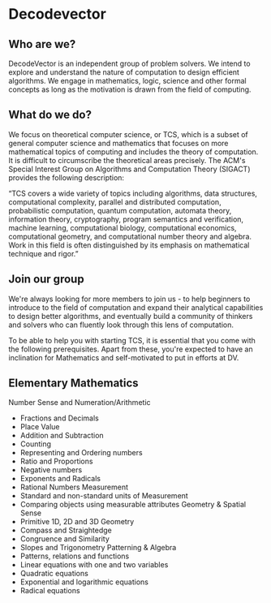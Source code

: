 Decodevector
=======

## Who are we?

DecodeVector is an independent group of problem solvers. We intend to explore and understand the nature of computation to design efficient algorithms. We engage in mathematics, logic, science and other formal concepts as long as the motivation is drawn from the field of computing.

## What do we do?

We focus on theoretical computer science, or TCS, which is a subset of general computer science and mathematics that focuses on more mathematical topics of computing and includes the theory of computation. It is difficult to circumscribe the theoretical areas precisely. The ACM's Special Interest Group on Algorithms and Computation Theory (SIGACT) provides the following description:

“TCS covers a wide variety of topics including algorithms, data structures, computational complexity, parallel and distributed computation, probabilistic computation, quantum computation, automata theory, information theory, cryptography, program semantics and verification, machine learning, computational biology, computational economics, computational geometry, and computational number theory and algebra. Work in this field is often distinguished by its emphasis on mathematical technique and rigor.”

## Join our group

We're always looking for more members to join us - to help beginners to introduce to the field of computation and expand their analytical capabilities to design better algorithms, and eventually build a community of thinkers and solvers who can fluently look through this lens of computation.

To be able to help you with starting TCS, it is essential that you come with the following prerequisites. Apart from these, you're expected to have an inclination for Mathematics and self-motivated to put in efforts at DV.

## Elementary Mathematics

Number Sense and Numeration/Arithmetic
* Fractions and Decimals
* Place Value
* Addition and Subtraction
* Counting
* Representing and Ordering numbers
* Ratio and Proportions
* Negative numbers
* Exponents and Radicals
* Rational Numbers
Measurement
* Standard and non-standard units of Measurement
* Comparing objects using measurable attributes
Geometry & Spatial Sense
* Primitive 1D, 2D and 3D Geometry
* Compass and Straightedge
* Congruence and Similarity
* Slopes and Trigonometry
Patterning & Algebra
* Patterns, relations and functions
* Linear equations with one and two variables
* Quadratic equations
* Exponential and logarithmic equations
* Radical equations
